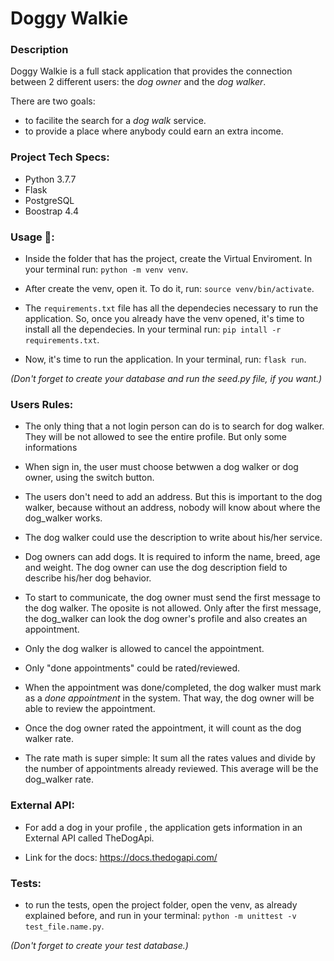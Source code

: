# Doggy Walkie

### Description

Doggy Walkie is a full stack application that provides the connection between 2 different users: the *dog owner* and the *dog walker*. 

There are two goals: 

- to facilite the search for a *dog walk* service.
- to provide a place where anybody could earn an extra income. 

### Project Tech Specs:

- Python 3.7.7
- Flask
- PostgreSQL
- Boostrap 4.4


### Usage 🚀:

- Inside the folder that has the project, create the Virtual Enviroment.  In your terminal run: `python -m venv venv`.

- After create the venv, open it. To do it, run: `source venv/bin/activate`.

- The `requirements.txt` file has all the dependecies necessary to run the application. So, once you already have the venv opened, it's time to install all the dependecies. In your terminal run: `pip intall -r requirements.txt`.

- Now, it's time to run the application. In your terminal, run: `flask run`.

_(Don't forget to create your database and run the seed.py file, if you want.)_

### Users Rules:

- The only thing that a not login person can do is to search for dog walker. They will be not allowed to see the entire profile. But only some informations

- When sign in, the user must choose betwwen a dog walker or dog owner, using the switch button.

- The users don't need to add an address. But this is important to the dog walker, because without an address, nobody will know about where the dog_walker works. 

- The dog walker could use the description to write about his/her service.

- Dog owners can add dogs. It is required to inform the name, breed, age and weight. The dog owner can use the dog description field to describe his/her dog behavior.

- To start to communicate, the dog owner must send the first message to the dog walker. The oposite is not allowed. Only after the first message, the dog_walker can look the dog owner's profile and also creates an appointment. 

- Only the dog walker is allowed to cancel the appointment. 

- Only "done appointments" could be rated/reviewed.

- When the appointment was done/completed, the dog walker must mark as a *done appointment* in the system. That way, the dog owner will be able to review the appointment.

- Once the dog owner rated the appointment, it will count as the dog walker rate. 

- The rate math is super simple: It sum all the rates values and divide by the number of appointments already reviewed. This average will be the dog_walker rate. 

### External API:

- For add a dog in your profile , the application gets information in an External API called TheDogApi.

- Link for the docs: https://docs.thedogapi.com/


### Tests:

- to run the tests, open the project folder, open the venv, as already explained before, and run in your terminal: `python -m unittest -v test_file.name.py`.

_(Don't forget to create your test database.)_
